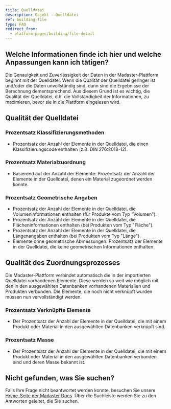 ```yaml
---
title: Quelldatei
description: Objekt - Quelldatei
ref: building-file
type: FAQ
redirect_from:
  - platform-pages/building/file-detail
---
```


## Welche Informationen finde ich hier und welche Anpassungen kann ich tätigen?
Die Genauigkeit und Zuverlässigkeit der Daten in der Madaster-Plattform beginnt mit der Quelldatei. Wenn die Qualität der Quelldatei geringer ist und/oder die Daten unvollständig sind, dann sind die Ergebnisse der Berechnung dementsprechend. Aus diesem Grund ist es wichtig, die Qualität der Quelldatei, d.h. die Vollständigkeit der Informationen, zu maximieren, bevor sie in die Plattform eingelesen wird.

## Qualität der Quelldatei
### Prozentsatz Klassifizierungsmethoden
- Prozentsatz der Anzahl der Elemente in der Quelldatei, die einen Klassifizierungscode enthalten (z.B. DIN 276:2018-12).

### Prozentsatz Materialzuordnung
- Basierend auf der Anzahl der Elemente: Prozentsatz der Anzahl der Elemente in der Quelldatei, denen ein Material zugeordnet werden konnte.

### Prozentsatz Geometrische Angaben
- Prozentsatz der Anzahl der Elemente in der Quelldatei, die Volumeninformationen enthalten (für Produkte vom Typ "Volumen").
- Prozentsatz der Anzahl der Elemente in der Quelldatei, die Flächeninformationen enthalten (bei Produkten vom Typ "Fläche").
- Prozentsatz der Anzahl der Elemente in der Quelldatei, die Längenangaben enthalten (bei Produkten vom Typ "Länge").
- Elemente ohne geometrische Abmessungen: Prozentsatz der Elemente in der Quelldatei, die keine geometrischen Informationen enthalten. 

## Qualität des Zuordnungsprozesses
Die Madaster-Plattform verbindet automatisch die in der importierten Quelldatei vorhandenen Elemente. Diese werden so weit wie möglich mit den in den ausgewählten Datenbanken vorhandenen Materialien und Produkten verbunden.
Die Elemente, die noch nicht verknüpft wurden müssen nun vervollständigt werden.

### Prozentsatz Verknüpfte Elemente
- Der Prozentsatz der Anzahl der Elemente in der Quelldatei, die mit einem Produkt oder Material in den ausgewählten Datenbanken verknüpft sind.

### Prozentsatz Masse
- Der Prozentsatz der Anzahl der Elemente in der Quelldatei, die mit einem Produkt oder Material in den ausgewählten Datenbanken verbunden sind und deren Masse bekannt ist.

## Nicht gefunden, was Sie suchen?
Falls Ihre Frage nicht beantwortet werden konnte, besuchen Sie unsere <a href="https://docs.madaster.com/de/de/" target="_blank">Home-Seite der Madaster Docs</a>. Über die Suchleiste werden Sie zu den Antworten geleitet, die Sie suchen.